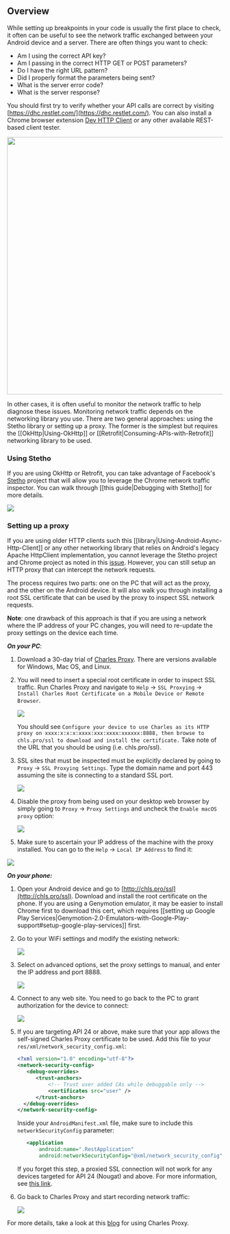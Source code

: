 ## Overview

While setting up breakpoints in your code is usually the first place to check, it often can be useful to see the network traffic exchanged between your Android device and a server.  There are often things you want to check:

* Am I using the correct API key?
* Am I passing in the correct HTTP GET or POST parameters?
* Do I have the right URL pattern?
* Did I properly format the parameters being sent?
* What is the server error code?
* What is the server response?

You should first try to verify whether your API calls are correct by visiting [https://dhc.restlet.com/](https://dhc.restlet.com/).   You can also install a Chrome browser extension [Dev HTTP Client](https://chrome.google.com/webstore/detail/dhc-rest-client/aejoelaoggembcahagimdiliamlcdmfm) or any other available REST-based client tester. 

<img src="https://imgur.com/GfVK80o.png" width="600"/>

In other cases, it is often useful to monitor the network traffic to help diagnose these issues.  Monitoring network traffic depends on the networking library you use.   There are two general approaches: using the Stetho library or setting up a proxy.  The former is the simplest but requires the [[OkHttp|Using-OkHttp]] or [[Retrofit|Consuming-APIs-with-Retrofit]] networking library to be used.

### Using Stetho

If you are using OkHttp or Retrofit, you can take advantage of Facebook's [Stetho](http://facebook.github.io/stetho) project that will allow you to leverage the Chrome network traffic inspector.  You can walk through [[this guide|Debugging with Stetho]] for more details.

<img src="http://facebook.github.io/stetho/static/images/inspector-network.png"/>

### Setting up a proxy

If you are using older HTTP clients such this [[library|Using-Android-Async-Http-Client]] or any other networking library that relies on Android's legacy Apache HttpClient implementation, you cannot leverage the Stetho project and Chrome project as noted in this [issue](https://github.com/facebook/stetho/issues/116).  However, you can still setup an HTTP proxy that can intercept the network requests. 

The process requires two parts: one on the PC that will act as the proxy, and the other on the Android device.  It will also walk you through installing a root SSL certificate that can be used by the proxy to inspect SSL network requests.

**Note**: one drawback of this approach is that if you are using a network where the IP address of your PC changes, you will need to re-update the proxy settings on the device each time.

***On your PC***:

1. Download a 30-day trial of [Charles Proxy](https://www.charlesproxy.com/download/).  There are versions available for Windows, Mac OS, and Linux.

2. You will need to insert a special root certificate in order to inspect SSL traffic.  Run Charles Proxy and navigate to `Help` -> `SSL Proxying` -> `Install Charles Root Certificate on a Mobile Device or Remote Browser`.

     <img src="https://imgur.com/Ac5QR0x.png"/>

     You should see `Configure your device to use Charles as its HTTP proxy on xxxx:x:x:x:xxxx:xxx:xxxx:xxxxxx:8888, then browse to chls.pro/ssl to download and install the certificate.`    Take note of the URL that you should be using (i.e. chls.pro/ssl).

3. SSL sites that must be inspected must be explicitly declared by going to `Proxy` -> `SSL Proxying Settings`.  Type the domain name and port 443 assuming the site is connecting to a standard SSL port.

     <img src="https://imgur.com/YXTqq93.png"/>

4. Disable the proxy from being used on your desktop web browser by simply going to `Proxy` -> `Proxy Settings` and uncheck the `Enable macOS proxy` option:

     <img src="https://imgur.com/zzWkuEX.png"/>

5. Make sure to ascertain your IP address of the machine with the proxy installed.  You can go to the `Help` -> `Local IP Address` to find it:

<img src="https://imgur.com/AwbbEwA.png"/>

***On your phone:***

1. Open your Android device and go to [http://chls.pro/ssl](http://chls.pro/ssl).  Download and install the root certificate on the phone.   If you are using a Genymotion emulator, it may be easier to install Chrome first to download this cert, which requires [[setting up Google Play Services|Genymotion-2.0-Emulators-with-Google-Play-support#setup-google-play-services]] first.

2. Go to your WiFi settings and modify the existing network:

     <img src="https://imgur.com/DXqpvWl.png"/>

3. Select on advanced options, set the proxy settings to manual, and enter the IP address and port 8888.  
     
     <img src="https://imgur.com/AclSz0z.png"/> 

4. Connect to any web site.  You need to go back to the PC to grant authorization for the device to connect:

     <img src="https://imgur.com/yuRmGRC.png">

5. If you are targeting API 24 or above, make sure that your app allows the self-signed Charles Proxy certificate to be used.  Add this file to your `res/xml/network_security_config.xml`:

     ```xml
     <?xml version="1.0" encoding="utf-8"?>
     <network-security-config>
        <debug-overrides>
           <trust-anchors>
               <!-- Trust user added CAs while debuggable only -->
               <certificates src="user" />
           </trust-anchors>
       </debug-overrides>
     </network-security-config>
    ```

   Inside your `AndroidManifest.xml` file, make sure to include this `networkSecurityConfig` parameter:

    ```xml
       <application
           android:name=".RestApplication"
           android:networkSecurityConfig="@xml/network_security_config"
    ```

    If you forget this step, a proxied SSL connection will not work for any devices targeted for API 24 (Nougat) and above.  For more information, see [this link](https://developer.android.com/training/articles/security-config.html).

6. Go back to Charles Proxy and start recording network traffic:

     <img src="https://imgur.com/c0q6j2j.png"/>

For more details, take a look at this [blog](https://jaanus.com/debugging-http-on-an-android-phone-or-tablet-with-charles-proxy-for-fun-and-profit/) for using Charles Proxy.
